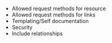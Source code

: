 - Allowed request methods for resource
- Allowed request methods for links
- Templating/Self documentation
- Security
- Include relationships